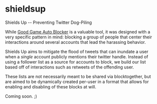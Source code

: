 # shieldsup
Shields Up -- Preventing Twitter Dog-Piling

While [Good Game Auto Blocker](http://github.com/oapi/ggautoblocker) is a valuable tool, it was designed with a very specific pattern in mind: blocking a group of people that center their interactions around several accounts that lead the harassing behavior.

Shields Up aims to mitigate the flood of tweets that can inundate a user when a *single* account publicly mentions their twitter handle. Instead of using a follower list as a source for accounts to block, we build our list based off of interactions such as retweets of the offending user.

These lists are not necessarily meant to be shared via blocktogether, but are aimed to be dynamically created per-user in a format that allows for enabling and disabling of these blocks at will. 

Coming soon. ;)
